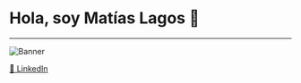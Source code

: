 # Hola, soy Matías Lagos 👋

---

![Banner](https://github.com/user-attachments/assets/62a5b7c6-43f5-4a56-8267-24e18269b07a)

[🔗 LinkedIn](www.linkedin.com/in/matías-lagos-contreras-070064363s)
